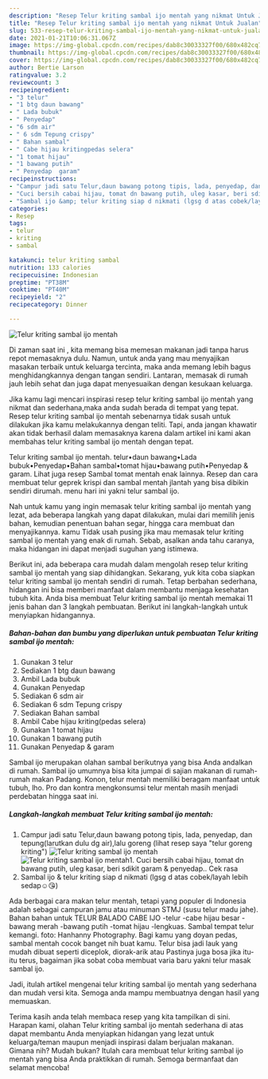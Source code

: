 ```yaml
---
description: "Resep Telur kriting sambal ijo mentah yang nikmat Untuk Jualan"
title: "Resep Telur kriting sambal ijo mentah yang nikmat Untuk Jualan"
slug: 533-resep-telur-kriting-sambal-ijo-mentah-yang-nikmat-untuk-jualan
date: 2021-01-21T10:06:31.067Z
image: https://img-global.cpcdn.com/recipes/dab8c30033327f00/680x482cq70/telur-kriting-sambal-ijo-mentah-foto-resep-utama.jpg
thumbnail: https://img-global.cpcdn.com/recipes/dab8c30033327f00/680x482cq70/telur-kriting-sambal-ijo-mentah-foto-resep-utama.jpg
cover: https://img-global.cpcdn.com/recipes/dab8c30033327f00/680x482cq70/telur-kriting-sambal-ijo-mentah-foto-resep-utama.jpg
author: Bertie Larson
ratingvalue: 3.2
reviewcount: 3
recipeingredient:
- "3 telur"
- "1 btg daun bawang"
- " Lada bubuk"
- " Penyedap"
- "6 sdm air"
- " 6 sdm Tepung crispy"
- " Bahan sambal"
- " Cabe hijau kritingpedas selera"
- "1 tomat hijau"
- "1 bawang putih"
- " Penyedap  garam"
recipeinstructions:
- "Campur jadi satu Telur,daun bawang potong tipis, lada, penyedap, dan tepung(larutkan dulu dg air),lalu goreng (lihat resep saya &#34;telur goreng kriting&#34;)"
- "Cuci bersih cabai hijau, tomat dn bawang putih, uleg kasar, beri sdikit garam &amp; penyedap.. Cek rasa"
- "Sambal ijo &amp; telur kriting siap d nikmati (lgsg d atas cobek/layah lebih sedap☺😘)"
categories:
- Resep
tags:
- telur
- kriting
- sambal

katakunci: telur kriting sambal 
nutrition: 133 calories
recipecuisine: Indonesian
preptime: "PT38M"
cooktime: "PT40M"
recipeyield: "2"
recipecategory: Dinner

---
```



![Telur kriting sambal ijo mentah](https://img-global.cpcdn.com/recipes/dab8c30033327f00/680x482cq70/telur-kriting-sambal-ijo-mentah-foto-resep-utama.jpg)

Di zaman  saat ini , kita memang bisa memesan makanan jadi tanpa harus repot memasaknya dulu. Namun, untuk anda yang mau menyajikan masakan terbaik untuk keluarga tercinta, maka anda memang lebih bagus menghidangkannya dengan tangan sendiri. Lantaran, memasak di rumah jauh lebih sehat dan juga dapat menyesuaikan dengan kesukaan keluarga.

Jika kamu lagi mencari inspirasi resep telur kriting sambal ijo mentah yang nikmat dan sederhana,maka anda sudah berada di tempat yang tepat. Resep telur kriting sambal ijo mentah  sebenarnya tidak susah untuk dilakukan jika kamu melakukannya dengan teliti. Tapi, anda jangan khawatir akan tidak berhasil dalam memasaknya 
karena dalam artikel ini kami akan membahas telur kriting sambal ijo mentah dengan tepat.  

Telur kriting sambal ijo mentah. telur•daun bawang•Lada bubuk•Penyedap•Bahan sambal•tomat hijau•bawang putih•Penyedap &amp; garam. Lihat juga resep Sambal tomat mentah enak lainnya. Resep dan cara membuat telur geprek krispi dan sambal mentah jlantah yang bisa dibikin sendiri dirumah. menu hari ini yakni telur sambal ijo.

Nah untuk kamu yang ingin memasak telur kriting sambal ijo mentah yang lezat, ada beberapa langkah yang dapat dilakukan, mulai dari memilih jenis bahan, kemudian penentuan bahan segar, hingga cara membuat dan menyajikannya. kamu Tidak usah pusing jika mau memasak telur kriting sambal ijo mentah yang enak di rumah. Sebab, asalkan anda  tahu caranya, maka hidangan ini dapat menjadi suguhan yang istimewa.

Berikut ini, ada beberapa cara mudah dalam mengolah resep telur kriting sambal ijo mentah yang siap dihidangkan. Sekarang, yuk kita coba siapkan telur kriting sambal ijo mentah sendiri di rumah. Tetap berbahan sederhana, hidangan ini bisa memberi manfaat dalam membantu menjaga kesehatan tubuh kita. Anda bisa membuat Telur kriting sambal ijo mentah memakai 11 jenis bahan dan 3 langkah pembuatan. Berikut ini langkah-langkah untuk menyiapkan hidangannya.

<!--inarticleads1-->

##### Bahan-bahan dan bumbu yang diperlukan untuk pembuatan Telur kriting sambal ijo mentah:

1. Gunakan 3 telur
1. Sediakan 1 btg daun bawang
1. Ambil  Lada bubuk
1. Gunakan  Penyedap
1. Sediakan 6 sdm air
1. Sediakan  6 sdm Tepung crispy
1. Sediakan  Bahan sambal
1. Ambil  Cabe hijau kriting(pedas selera)
1. Gunakan 1 tomat hijau
1. Gunakan 1 bawang putih
1. Gunakan  Penyedap &amp; garam


Sambal ijo merupakan olahan sambal berikutnya yang bisa Anda andalkan di rumah. Sambal ijo umumnya bisa kita jumpai di sajian makanan di rumah-rumah makan Padang. Konon, telur mentah memiliki beragam manfaat untuk tubuh, lho. Pro dan kontra mengkonsumsi telur mentah masih menjadi perdebatan hingga saat ini. 

<!--inarticleads2-->

##### Langkah-langkah membuat Telur kriting sambal ijo mentah:

1. Campur jadi satu Telur,daun bawang potong tipis, lada, penyedap, dan tepung(larutkan dulu dg air),lalu goreng (lihat resep saya &#34;telur goreng kriting&#34;)
<img src="https://img-global.cpcdn.com/steps/c7265de960e2ffc6/160x128cq70/telur-kriting-sambal-ijo-mentah-langkah-memasak-1-foto.jpg" alt="Telur kriting sambal ijo mentah"><img src="https://img-global.cpcdn.com/steps/db0b8d58050e3b14/160x128cq70/telur-kriting-sambal-ijo-mentah-langkah-memasak-1-foto.jpg" alt="Telur kriting sambal ijo mentah">1. Cuci bersih cabai hijau, tomat dn bawang putih, uleg kasar, beri sdikit garam &amp; penyedap.. Cek rasa
1. Sambal ijo &amp; telur kriting siap d nikmati (lgsg d atas cobek/layah lebih sedap☺😘)


Ada berbagai cara makan telur mentah, tetapi yang populer di Indonesia adalah sebagai campuran jamu atau minuman STMJ (susu telur madu jahe). Bahan bahan untuk TELUR BALADO CABE IJO -telur -cabe hijau besar -bawang merah -bawang putih -tomat hijau -lengkuas. Sambal tempat telur kemangi. foto: Hanhanny Photography. Bagi kamu yang doyan pedas, sambal mentah cocok banget nih buat kamu. Telur bisa jadi lauk yang mudah dibuat seperti diceplok, diorak-arik atau Pastinya juga bosa jika itu-itu terus, bagaiman jika sobat coba membuat varia baru yakni telur masak sambal ijo. 

Jadi, itulah artikel mengenai  telur kriting sambal ijo mentah  yang sederhana dan mudah versi kita. Semoga anda mampu membuatnya dengan hasil yang memuaskan. 

Terima kasih anda telah membaca resep yang kita tampilkan di sini. Harapan kami, olahan  Telur kriting sambal ijo mentah sederhana di atas dapat membantu Anda menyiapkan hidangan yang lezat untuk keluarga/teman maupun menjadi inspirasi dalam berjualan makanan. Gimana nih? Mudah bukan? Itulah cara membuat telur kriting sambal ijo mentah yang bisa Anda praktikkan di rumah. Semoga bermanfaat dan selamat mencoba!

